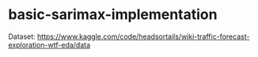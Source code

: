 # basic-sarimax-implementation
Dataset: https://www.kaggle.com/code/headsortails/wiki-traffic-forecast-exploration-wtf-eda/data
